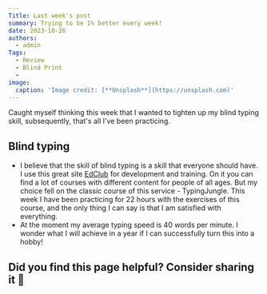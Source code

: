 ```yaml
---
Title: Last week's post
summary: Trying to be 1% better every week!
date: 2023-10-26
authors:
  - admin
Tags:
  - Review
  - Blind Print
  - 
image:
  caption: 'Image credit: [**Unsplash**](https://unsplash.com)'
---
```


Caught myself thinking this week that I wanted to tighten up my blind typing skill, subsequently, that's all I've been practicing.
## Blind typing
- I believe that the skill of blind typing is a skill that everyone should have. I use this great site [EdClub](https://www.edclub.com/) for development and training. On it you can find a lot of courses with different content for people of all ages. But my choice fell on the classic course of this service - TypingJungle. This week I have been practicing for 22 hours with the exercises of this course, and the only thing I can say is that I am satisfied with everything.
- At the moment my average typing speed is 40 words per minute. I wonder what I will achieve in a year if I can successfully turn this into a hobby!

## Did you find this page helpful? Consider sharing it 🙌